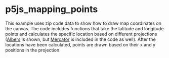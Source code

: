 # p5js_mapping_points
This example uses zip code data to show how to draw map coordinates on the canvas. The code includes functions that take the latitude and longitude points and calculates the specific location based on different projections ([Albers](https://en.wikipedia.org/wiki/Albers_projection) is shown, but [Mercator](https://en.wikipedia.org/wiki/Mercator_projection) is included in the code as well). After the locations have been calculated, points are drawn based on their x and y positions in the projection. 
